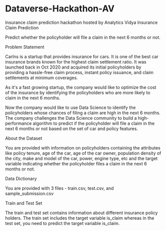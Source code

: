 # Dataverse-Hackathon-AV
Insurance claim prediction hackathon hosted by Analytics Vidya
Insurance Claim Prediction



Predict whether the policyholder will file a claim in the next 6 months or not.





Problem Statement



CarIns is a startup that provides insurance for cars. It is one of the best car insurance brands known for the highest claim settlement ratio. It was launched back in Oct 2020 and acquired its initial policyholders by providing a hassle-free claim process, instant policy issuance, and claim settlements at minimum coverages.


As it's a fast growing startup, the company would like to optimize the cost of the insurance by identifying the policyholders who are more likely to claim in the next 6 months. 

Now the company would like to use Data Science to identify the policyholders whose chances of filing a claim are high in the next 6 months. The company challenges the Data Science community to build a high-performance algorithm to predict if the policyholder will file a claim in the next 6 months or not based on the set of car and policy features.





About the Dataset



You are provided with information on policyholders containing the attributes like policy tenure, age of the car, age of the car owner, population density of the city, make and model of the car, power, engine type, etc and the target variable indicating whether the policyholder files a claim in the next 6 months or not.



Data Dictionary



You are provided with 3 files - train.csv, test.csv, and sample_submission.csv



Train and Test Set



The train and test set contains information about different insurance policy holders. The train set includes the target variable is_claim whereas in the test set, you need to predict the target variable is_claim.


